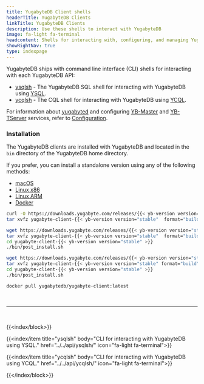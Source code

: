 ```yaml
---
title: YugabyteDB Client shells
headerTitle: YugabyteDB Clients
linkTitle: YugabyteDB Clients
description: Use these shells to interact with YugabyteDB
image: fa-light fa-terminal
headcontent: Shells for interacting with, configuring, and managing YugabyteDB
showRightNav: true
type: indexpage
---
```


YugabyteDB ships with command line interface (CLI) shells for interacting with each YugabyteDB API:

- [ysqlsh](../../api/ysqlsh/) - The YugabyteDB SQL shell for interacting with YugabyteDB using [YSQL](../../api/ysql/).
- [ycqlsh](../../api/ycqlsh/) - The CQL shell for interacting with YugabyteDB using [YCQL](../../api/ycql/).

For information about [yugabyted](../../reference/configuration/yugabyted/) and configuring [YB-Master](../../reference/configuration/yb-master/) and [YB-TServer](../../reference/configuration/yb-tserver/) services, refer to [Configuration](../../reference/configuration/).

### Installation

The YugabyteDB clients are installed with YugabyteDB and located in the `bin` directory of the YugabyteDB home directory.

If you prefer, you can install a standalone version using any of the following methods:

<ul class="nav nav-tabs nav-tabs-yb">
  <li >
    <a href="#macos" class="nav-link active" id="macos-tab" data-bs-toggle="tab" role="tab" aria-controls="macos" aria-selected="true">
      <i class="fa-brands fa-apple" aria-hidden="true"></i>
      macOS
    </a>
  </li>
  <li>
    <a href="#linuxx86" class="nav-link" id="linuxx86-tab" data-bs-toggle="tab" role="tab" aria-controls="linuxx86" aria-selected="true">
      <i class="fa-brands fa-linux" aria-hidden="true"></i>
      Linux x86
    </a>
  </li>
  <li>
    <a href="#linuxarm" class="nav-link" id="linuxarm-tab" data-bs-toggle="tab" role="tab" aria-controls="linuxarm" aria-selected="true">
      <i class="fa-brands fa-linux" aria-hidden="true"></i>
      Linux ARM
    </a>
  </li>
  <li>
    <a href="#docker" class="nav-link" id="docker-tab" data-bs-toggle="tab" role="tab" aria-controls="docker" aria-selected="true">
      <i class="fa-brands fa-docker" aria-hidden="true"></i>
      Docker
    </a>
  </li>
</ul>

<div class="tab-content">
  <div id="macos" class="tab-pane fade show active" role="tabpanel" aria-labelledby="macos-tab">

```sh
curl -O https://downloads.yugabyte.com/releases/{{< yb-version version="stable" >}}/yugabyte-client-{{< yb-version version="stable"  format="build">}}-darwin-x86_64.tar.gz
tar xvfz yugabyte-client-{{< yb-version version="stable"  format="build">}}-darwin-x86_64.tar.gz && cd yugabyte-client-{{< yb-version version="stable" >}}/
```

  </div>
  <div id="linuxx86" class="tab-pane fade" role="tabpanel" aria-labelledby="linuxx86-tab">

```sh
wget https://downloads.yugabyte.com/releases/{{< yb-version version="stable" >}}/yugabyte-client-{{< yb-version version="stable" format="build">}}-linux-x86_64.tar.gz
tar xvfz yugabyte-client-{{< yb-version version="stable"  format="build">}}-linux-x86_64.tar.gz
cd yugabyte-client-{{< yb-version version="stable" >}}
./bin/post_install.sh
```

  </div>
  <div id="linuxarm" class="tab-pane fade" role="tabpanel" aria-labelledby="linuxarm-tab">

```sh
wget https://downloads.yugabyte.com/releases/{{< yb-version version="stable" >}}/yugabyte-client-{{< yb-version version="stable" format="build">}}-linux-aarch64.tar.gz
tar xvfz yugabyte-client-{{< yb-version version="stable" format="build">}}-linux-aarch64.tar.gz
cd yugabyte-client-{{< yb-version version="stable" >}}
./bin/post_install.sh
```

  </div>
  <div id="docker" class="tab-pane fade" role="tabpanel" aria-labelledby="docker-tab">

```sh
docker pull yugabytedb/yugabyte-client:latest
```

  </div>
</div>

&nbsp;

---

&nbsp;

{{<index/block>}}

  {{<index/item
    title="ysqlsh"
    body="CLI for interacting with YugabyteDB using YSQL."
    href="../../api/ysqlsh/"
    icon="fa-light fa-terminal">}}

  {{<index/item
    title="ycqlsh"
    body="CLI for interacting with YugabyteDB using YCQL."
    href="../../api/ycqlsh/"
    icon="fa-light fa-terminal">}}

{{</index/block>}}
